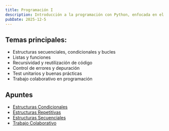 ```yaml
---
title: Programación I
description: Introducción a la programación con Python, enfocada en el pensamiento lógico y la resolución de problemas mediante código claro y eficiente.
pubDate: 2025-12-5
---
```


## Temas principales:

- Estructuras secuenciales, condicionales y bucles
- Listas y funciones
- Recursividad y reutilización de código
- Control de errores y depuración
- Test unitarios y buenas prácticas
- Trabajo colaborativo en programación

## Apuntes

- [Estructuras Condicionales](/apuntes/primer-cuatrimestre/programacion-i/temas/estructuras-condicionales)
- [Estructuras Repetitivas](/apuntes/primer-cuatrimestre/programacion-i/temas/estructuras-repetitivas)
- [Estructuras Secuenciales](/apuntes/primer-cuatrimestre/programacion-i/temas/estructuras-secuenciales)
- [Trabajo Colaborativo](/apuntes/primer-cuatrimestre/programacion-i/temas/trabajo-colaborativo)
